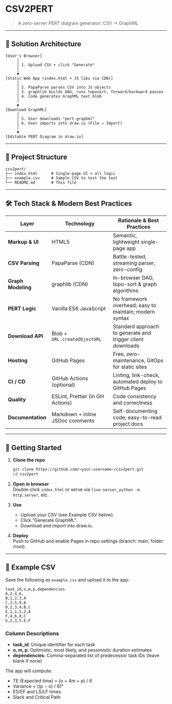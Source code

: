 # CSV2PERT

> A zero-server PERT diagram generator: CSV → GraphML

---

## 🚀 Solution Architecture

```plaintext
[User's Browser]
     │
     │ 1. Upload CSV + click "Generate"
     │
     ▼
[Static Web App (index.html + JS libs via CDN)]
     │
     │ 2. PapaParse parses CSV into JS objects
     │ 3. graphlib builds DAG, runs topo­sort, forward/backward passes
     │ 4. Code generates GraphML text blob
     │
     ▼
[Download GraphML]
     │
     │ 5. User downloads "pert.graphml"
     │ 6. User imports into draw.io (File → Import)
     │
     ▼
[Editable PERT Diagram in draw.io]
```

---

## 📁 Project Structure

```
csv2pert/
├── index.html      # Single-page UI + all logic
├── example.csv     # Sample CSV to test the tool
└── README.md       # This file
```

---

## 🛠 Tech Stack & Modern Best Practices

| Layer              | Technology                                    | Rationale & Best Practices                                  |
|--------------------|-----------------------------------------------|--------------------------------------------------------------|
| **Markup & UI**    | HTML5                                         | Semantic, lightweight single-page app                        |
| **CSV Parsing**    | PapaParse (CDN)                               | Battle-tested, streaming parser, zero-config                 |
| **Graph Modeling** | graphlib (CDN)                                | In-browser DAG, topo-sort & graph algorithms                 |
| **PERT Logic**     | Vanilla ES6 JavaScript                        | No framework overhead; easy to maintain; modern syntax       |
| **Download API**   | Blob + `URL.createObjectURL`                  | Standard approach to generate and trigger client downloads   |
| **Hosting**        | GitHub Pages                                  | Free, zero-maintenance, GitOps for static sites              |
| **CI / CD**        | GitHub Actions (optional)                     | Linting, link-check, automated deploy to GitHub Pages        |
| **Quality**        | ESLint, Prettier (in GH Actions)              | Code consistency and correctness                             |
| **Documentation**  | Markdown + inline JSDoc comments              | Self-documenting code; easy-to-read project docs             |

---

## 🔧 Getting Started

1. **Clone the repo**  
   ```bash
   git clone https://github.com/<your-username>/csv2pert.git
   cd csv2pert
   ```

2. **Open in browser**  
   Double-click `index.html` or serve via `live-server`, `python -m http.server`, etc.

3. **Use**  
   - Upload your CSV (see Example CSV below).
   - Click "Generate GraphML".
   - Download and import into draw.io.

4. **Deploy**  
   Push to GitHub and enable Pages in repo settings (branch: main, folder: /root).

---

## 📖 Example CSV

Save the following as `example.csv` and upload it to the app:

```csv
task_id,o,m,p,dependencies
A,2,4,6,
B,1,2,3,A
C,3,5,9,A
D,2,3,4,B,C
E,1,1.5,2,A
F,4,6,8,C
G,2,3,5,E,F
```

### Column Descriptions
- **task_id**: Unique identifier for each task
- **o, m, p**: Optimistic, most likely, and pessimistic duration estimates
- **dependencies**: Comma-separated list of predecessor task IDs (leave blank if none)

The app will compute:
- TE (Expected time) = (o + 4m + p) / 6
- Variance = ((p − o) / 6)²
- ES/EF and LS/LF times
- Slack and Critical Path